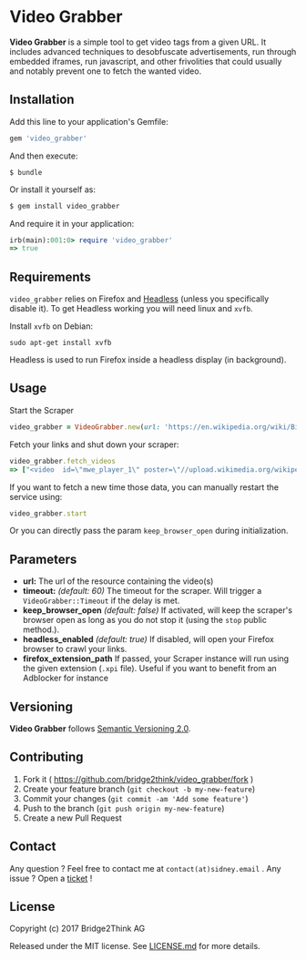 # Video Grabber

__Video Grabber__ is a simple tool to get video tags from a given URL. It includes advanced techniques to desobfuscate advertisements, run through embedded iframes, run javascript, and other frivolities that could usually and notably prevent one to fetch the wanted video.


## Installation

Add this line to your application's Gemfile:

```ruby
gem 'video_grabber'
```

And then execute:

```shell
$ bundle
```
Or install it yourself as:

```ruby
$ gem install video_grabber
```
And require it in your application:

```ruby
irb(main):001:0> require 'video_grabber'
=> true
```

## Requirements

`video_grabber` relies on Firefox and [Headless](https://github.com/leonid-shevtsov/headless) (unless you specifically disable it). To get Headless working you will need linux and `xvfb`.

Install `xvfb` on Debian:

```shell
sudo apt-get install xvfb
```

Headless is used to run Firefox inside a headless display (in background).


## Usage

Start the Scraper

```ruby
video_grabber = VideoGrabber.new(url: 'https://en.wikipedia.org/wiki/Big_Buck_Bunny').call
```
Fetch your links and shut down your scraper:

```ruby
video_grabber.fetch_videos
=> ["<video  id=\"mwe_player_1\" poster=\"//upload.wikimedia.org/wikipedia/com...
```

If you want to fetch a new time those data, you can manually restart the service using:

```ruby
video_grabber.start
```

Or you can directly pass the param `keep_browser_open` during initialization.

## Parameters

 - **url:** The url of the resource containing the video(s)
 -  **timeout:**  *(default: 60)* The timeout for the scraper. Will trigger a `VideoGrabber::Timeout` if the delay is met.
 - **keep_browser_open** *(default: false)* If activated, will keep the scraper's browser open as long as you do not stop it (using the `stop` public method.). 
 - **headless_enabled** *(default: true)* If disabled, will open your Firefox browser to crawl your links.
 - **firefox_extension_path** If passed, your Scraper instance will run using the given extension (`.xpi` file). Useful if you want to benefit from an Adblocker for instance

## Versioning

__Video Grabber__ follows [Semantic Versioning 2.0](http://semver.org/).

## Contributing

1. Fork it ( https://github.com/bridge2think/video_grabber/fork )
2. Create your feature branch (`git checkout -b my-new-feature`)
3. Commit your changes (`git commit -am 'Add some feature'`)
4. Push to the branch (`git push origin my-new-feature`)
5. Create a new Pull Request

## Contact

Any question ? Feel free to contact me at `contact(at)sidney.email` .
Any issue ? Open a [ticket](https://github.com/bridge2think/video_grabber/issues) !

## License

Copyright (c) 2017 Bridge2Think AG

Released under the MIT license. See [LICENSE.md](https://github.com/bridge2think/video_grabber/blob/master/LICENSE.md) for more details.
